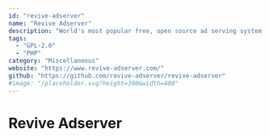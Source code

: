 ```yaml
---
id: "revive-adserver"
name: "Revive Adserver"
description: "World's most popular free, open source ad serving system. Formerly known as OpenX Adserver and phpAdsNew."
tags:
  - "GPL-2.0"
  - "PHP"
category: "Miscellaneous"
website: "https://www.revive-adserver.com/"
github: "https://github.com/revive-adserver/revive-adserver"
#image: "/placeholder.svg?height=300&width=400"
---
```


# Revive Adserver
